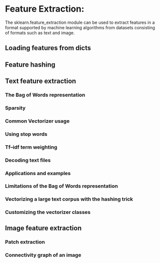 # Feature Extraction:
The sklearn.feature_extraction module can be used to extract features in a format supported by machine learning algorithms from datasets consisting of formats such as text and image.
## Loading features from dicts
## Feature hashing
## Text feature extraction
### The Bag of Words representation
### Sparsity
### Common Vectorizer usage
### Using stop words
### Tf–idf term weighting
### Decoding text files
### Applications and examples
### Limitations of the Bag of Words representation
### Vectorizing a large text corpus with the hashing trick
### Customizing the vectorizer classes
## Image feature extraction
### Patch extraction
### Connectivity graph of an image


